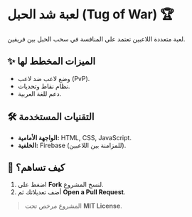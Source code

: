# لعبة شد الحبل (Tug of War) 🏆

لعبة متعددة اللاعبين تعتمد على المنافسة في سحب الحبل بين فريقين.

## ✨ الميزات المخطط لها
- وضع لاعب ضد لاعب (PvP).  
- نظام نقاط وتحديات.  
- دعم للغة العربية.  

## 🛠 التقنيات المستخدمة
- **الواجهة الأمامية:** HTML, CSS, JavaScript.  
- **الخلفية:** Firebase (للمزامنة بين اللاعبين).  

## 🚀 كيف تساهم؟
1. اضغط على **Fork** لنسخ المشروع.  
2. أضف تعديلاتك ثم **Open a Pull Request**.  

> المشروع مرخص تحت **MIT License**.  
